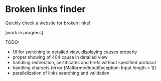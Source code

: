 # Broken links finder
Quickly check a website for broken links!

[work in progress]

TODO:
- UI for switching to detailed view, displaying causes properly
- proper showing of 404 cause in detailed view
- handling redirection, certificates and hrefs without specified protocol
- handling charsets (error [MalformedInputException: Input length = 1])
- parallelization of links searching and validation

